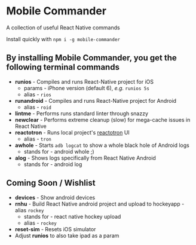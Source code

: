 # Mobile Commander
A collection of useful React Native commands

Install quickly with
`npm i -g mobile-commander`


## By installing Mobile Commander, you get the following terminal commands
* **runios** - Compiles and runs  React-Native project for iOS
  * params - iPhone version (default 6), _e.g._ `runios 5s`
  * alias - `rios`
* **runandroid** - Compiles and runs React-Native project for Android
  * alias - `roid`
* **lintme** - Performs runs standard linter through snazzy
* **newclear** - Performs extreme cleanup (slow) for mega-cache issues in React Native
* **reactotron** - Runs local project's [reactotron](https://github.com/skellock/reactotron) UI
  * alias - `tron`
* **awhole** - Starts `adb logcat` to show a whole black hole of Android logs
  * stands for - android whole ;)
* **alog** - Shows logs specifically from React Native Android
  * stands for - android log

## Coming Soon / Wishlist
* **devices** - Show android devices
* **rnhu** - Build React Native android project and upload to hockeyapp - alias `rockey`
  * stands for - react native hockey upload
  * alias - `rockey`
* **reset-sim** - Resets iOS simulator
* Adjust **runios** to also take ipad as a param
